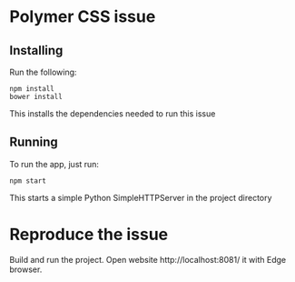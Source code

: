# Polymer CSS issue

## Installing

Run the following:

```
npm install
bower install
```

This installs the dependencies needed to run this issue

## Running

To run the app, just run:

```
npm start
```

This starts a simple Python SimpleHTTPServer in the project directory

# Reproduce the issue

Build and run the project. Open website http://localhost:8081/ it with Edge browser.
